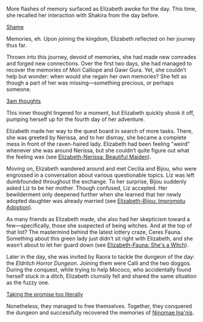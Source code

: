 <!-- title: Elizabeth Rose Bloodflame -->
<!-- status: Alive -->

More flashes of memory surfaced as Elizabeth awoke for the day. This time, she recalled her interaction with Shakira from the day before.

[Shame](#embed:https://www.youtube.com/live/oVguNTPnDww?feature=shared&t=141)

Memories, eh. Upon joining the kingdom, Elizabeth reflected on her journey thus far.

Thrown into this journey, devoid of memories, she had made new comrades and forged new connections. Over the first two days, she had managed to recover the memories of Mori Calliope and Gawr Gura. Yet, she couldn’t help but wonder: when would she regain her own memories? She felt as though a part of her was missing—something precious, or perhaps someone.

[3am thoughts](#embed:https://www.youtube.com/live/oVguNTPnDww?feature=shared&t=612)

This inner thought lingered for a moment, but Elizabeth quickly shook it off, pumping herself up for the fourth day of her adventure.

Elizabeth made her way to the quest board in search of more tasks. There, she was greeted by Nerissa, and to her dismay, she became a complete mess in front of the raven-haired lady. Elizabeth had been feeling "weird" whenever she was around Nerissa, but she couldn’t quite figure out what the feeling was (see [Elizabeth-Nerissa: Beautiful Maiden](#edge:liz-nerissa)).

Moving on, Elizabeth wandered around and met Cecilia and Bijou, who were engrossed in a conversation about various questionable topics. Liz was left dumbfounded throughout the exchange. To her surprise, Bijou suddenly asked Liz to be her mother. Though confused, Liz accepted. Her bewilderment only deepened further when she learned that her newly adopted daughter was already married (see [Elizabeth-Bijou: Impromptu Adoption](#edge:liz-bijou)).

As many friends as Elizabeth made, she also had her skepticism toward a few—specifically, those she suspected of being witches. And at the top of that list? The mastermind behind the latest lottery craze, Ceres Fauna. Something about this green lady just didn’t sit right with Elizabeth, and she wasn’t about to let her guard down (see [Elizabeth-Fauna: She's a Witch](#edge:liz-fauna)).

Later in the day, she was invited by Raora to tackle the dungeon of the day: the _Eldritch Horror Dungeon_. Joining them were Calli and the two doggos. During the conquest, while trying to help Mococo, who accidentally found herself stuck in a ditch, Elizabeth clumsily fell and shared the same situation as the fuzzy one.

[Taking the promise too literally](#embed:https://www.youtube.com/live/oVguNTPnDww?feature=shared&t=9220)

Nonetheless, they managed to free themselves. Together, they conquered the dungeon and successfully recovered the memories of [Ninomae Ina'nis](https://www.youtube.com/live/oVguNTPnDww?feature=shared&t=7815).
